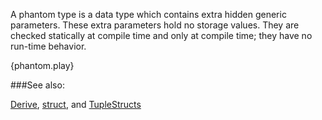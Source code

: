 A phantom type is a data type which contains extra hidden
generic parameters. These extra parameters hold no storage values.
They are checked statically at compile time and only
at compile time; they have no run-time behavior.

{phantom.play}

###See also:

[Derive](/trait/derive.html),
[struct](/custom_types/structs.html), and
[TupleStructs](/custom_types/structs.html)
